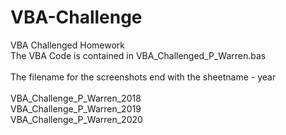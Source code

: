 # VBA-Challenge
VBA Challenged Homework <br>
The VBA Code is contained in VBA_Challenged_P_Warren.bas <br>
<br>
The filename for the screenshots end with the sheetname - year <br>
<br>
VBA_Challenge_P_Warren_2018 <br>
VBA_Challenge_P_Warren_2019 <br>
VBA_Challenge_P_Warren_2020 <br>

